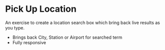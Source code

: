 # Pick Up Location

An exercise to create a location search box which bring back live results as you type.

- Brings back City, Station or Airport for searched term
- Fully responsive